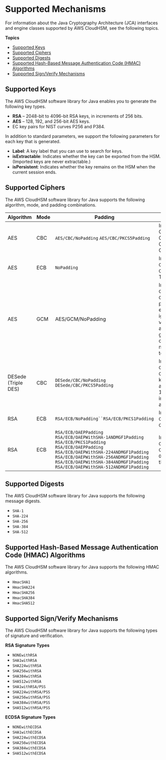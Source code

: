 # Supported Mechanisms<a name="java-lib-supported"></a>

For information about the Java Cryptography Architecture \(JCA\) interfaces and engine classes supported by AWS CloudHSM, see the following topics\. 

**Topics**
+ [Supported Keys](#java-keys)
+ [Supported Ciphers](#java-ciphers)
+ [Supported Digests](#java-digests)
+ [Supported Hash\-Based Message Authentication Code \(HMAC\) Algorithms](#java-mac)
+ [Supported Sign/Verify Mechanisms](#java-sign-verify)

## Supported Keys<a name="java-keys"></a>

The AWS CloudHSM software library for Java enables you to generate the following key types\.
+ **RSA** – 2048\-bit to 4096\-bit RSA keys, in increments of 256 bits\.
+ **AES** – 128, 192, and 256\-bit AES keys\.
+ EC key pairs for NIST curves P256 and P384\.

In addition to standard parameters, we support the following parameters for each key that is generated\.
+ **Label**: A key label that you can use to search for keys\.
+ **isExtractable**: Indicates whether the key can be exported from the HSM\. \(Imported keys are never extractable\.\)
+ **isPersistent**: Indicates whether the key remains on the HSM when the current session ends\.

## Supported Ciphers<a name="java-ciphers"></a>

The AWS CloudHSM software library for Java supports the following algorithm, mode, and padding combinations\.


| Algorithm | Mode | Padding | Notes | 
| --- | --- | --- | --- | 
| AES | CBC |  `AES/CBC/NoPadding` `AES/CBC/PKCS5Padding`  | Implements Cipher\.ENCRYPT\_MODE, Cipher\.DECRYPT\_MODE, Cipher\.WRAP\_MODE, Cipher\.UNWRAP\_MODE\. | 
| AES | ECB | `NoPadding ` | Implements `Cipher.WRAP_MODE` and `Cipher.UNWRAP_MODE`\. Use Transformation AES\. | 
| AES | GCM | AES/GCM/NoPadding | Implements `Cipher.ENCRYPT_MODE` and `Cipher.DECRYPT_MODE`\.When performing AES\-GCM encryption, the HSM ignores the initialization vector \(IV\) in the request and uses an IV that it generates\. When the operation completes, you must call `Cipher.getIV()` to get the IV\. | 
| DESede \(Triple DES\) | CBC |  `DESede/CBC/NoPadding` `DESede/CBC/PKCS5Padding`  |  Implements `Cipher.ENCRYPT_MODE` and `Cipher.DECRYPT_MODE`\. The key generation routines accept a size of 168 or 192 bits\. However, internally, all DESede keys are 192 bits\.  | 
| RSA | ECB | `RSA/ECB/NoPadding``RSA/ECB/PKCS1Padding` | Implements `Cipher.ENCRYPT_MODE` and `Cipher.DECRYPT_MODE`\. | 
| RSA | ECB | `RSA/ECB/OAEPPadding` `RSA/ECB/OAEPWithSHA-1ANDMGF1Padding` `RSA/ECB/PKCS1Padding` `RSA/ECB/OAEPPadding` `RSA/ECB/OAEPWithSHA-224ANDMGF1Padding` `RSA/ECB/OAEPWithSHA-256ANDMGF1Padding` `RSA/ECB/OAEPWithSHA-384ANDMGF1Padding` `RSA/ECB/OAEPWithSHA-512ANDMGF1Padding`  |  Implements `Cipher.ENCRYPT_MODE` and `Cipher.DECRYPT_MODE`\. `OAEPPadding` is `OAEP` with the `SHA-1` padding type\.  | 

## Supported Digests<a name="java-digests"></a>

The AWS CloudHSM software library for Java supports the following message digests\.
+ `SHA-1`
+ `SHA-224`
+ `SHA-256`
+ `SHA-384`
+ `SHA-512`

## Supported Hash\-Based Message Authentication Code \(HMAC\) Algorithms<a name="java-mac"></a>

The AWS CloudHSM software library for Java supports the following HMAC algorithms\.
+ `HmacSHA1`
+ `HmacSHA224`
+ `HmacSHA256`
+ `HmacSHA384`
+ `HmacSHA512`

## Supported Sign/Verify Mechanisms<a name="java-sign-verify"></a>

The AWS CloudHSM software library for Java supports the following types of signature and verification\.

**RSA Signature Types**
+ `NONEwithRSA`
+ `SHA1withRSA`
+ `SHA224withRSA`
+ `SHA256withRSA`
+ `SHA384withRSA`
+ `SHA512withRSA`
+ `SHA1withRSA/PSS`
+ `SHA224withRSA/PSS`
+ `SHA256withRSA/PSS`
+ `SHA384withRSA/PSS`
+ `SHA512withRSA/PSS`

**ECDSA Signature Types**
+ `NONEwithECDSA`
+ `SHA1withECDSA`
+ `SHA224withECDSA`
+ `SHA256withECDSA`
+ `SHA384withECDSA`
+ `SHA512withECDSA`